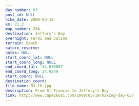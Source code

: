 ```yaml
---
day_number: 63
post_id: NULL
hike_date: 2009-03-18
km: 21.2
map_number: 29A
destination: Jeffery's Bay
overnight: Ferdi and Jaline
terrain: Beach
nature_reserve: 
notes: NULL
start_coord_lat: NULL
start_coord_long: NULL
end_coord_lat: -34.038867
end_coord_long: 24.9249
start_coord: NULL
destination_coord: 
file_name: 03-18.jpg
description: From St Francis to Jeffery's Bay
link: http://www.cape2kosi.com/2009/03/19/hiking-day-63/
---
```

